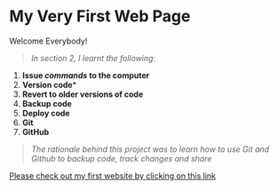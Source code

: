 # My Very First Web Page

Welcome Everybody!

>*In section 2, I learnt the following:*

1. **Issue *commands* to the computer**
2. **Version code***
3. **Revert to older versions of code**
4. **Backup code**
5. **Deploy code**
6. **Git**
7. **GitHub**

> *The rationale behind this project was to learn how to use Git and  Github to backup code, track changes and share*

[Please check out my first website by clicking on this link]( https://mrasheed008.github.io/my-first-website/)
